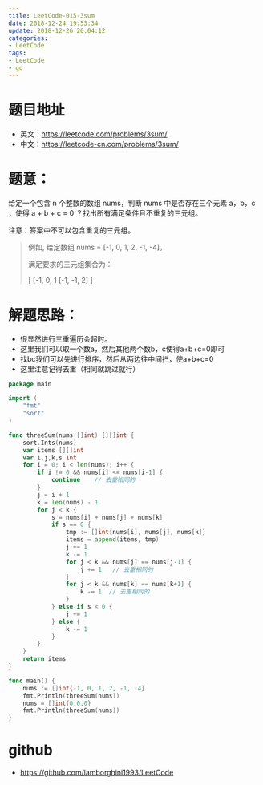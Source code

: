 ```yaml
---
title: LeetCode-015-3sum
date: 2018-12-24 19:53:34
update: 2018-12-26 20:04:12
categories:
- LeetCode
tags:
- LeetCode
- go
---
```


# 题目地址
- 英文：https://leetcode.com/problems/3sum/
- 中文：https://leetcode-cn.com/problems/3sum/

# 题意：
给定一个包含 n 个整数的数组 nums，判断 nums 中是否存在三个元素 a，b，c ，使得 a + b + c = 0 ？找出所有满足条件且不重复的三元组。

注意：答案中不可以包含重复的三元组。

> 例如, 给定数组 nums = [-1, 0, 1, 2, -1, -4]，
>
> 满足要求的三元组集合为：
>
>[
>  [-1, 0, 1
>  [-1, -1, 2]
>]


# 解题思路：
- 很显然进行三重遍历会超时。
- 这里我们可以取一个数a，然后其他两个数b，c使得a+b+c=0即可
- 找bc我们可以先进行排序，然后从两边往中间扫，使a+b+c=0
- 这里注意记得去重（相同就跳过就行）
<!--go0-->
```go
package main

import (
	"fmt"
	"sort"
)

func threeSum(nums []int) [][]int {
	sort.Ints(nums)
	var items [][]int
	var i,j,k,s int
	for i = 0; i < len(nums); i++ {
		if i != 0 && nums[i] <= nums[i-1] {
			continue	// 去重相同的
		}
		j = i + 1
		k = len(nums) - 1
		for j < k {
			s = nums[i] + nums[j] + nums[k]
			if s == 0 {
				tmp := []int{nums[i], nums[j], nums[k]}
				items = append(items, tmp)
				j += 1
				k -= 1
				for j < k && nums[j] == nums[j-1] {	
					j += 1	 // 去重相同的
				}
				for j < k && nums[k] == nums[k+1] {	
					k -= 1	// 去重相同的
				}
			} else if s < 0 {
				j += 1
			} else {
				k -= 1
			}
		}
	}
	return items
}

func main() {
	nums := []int{-1, 0, 1, 2, -1, -4}
	fmt.Println(threeSum(nums))
	nums = []int{0,0,0}
	fmt.Println(threeSum(nums))
}

```

# github
- https://github.com/lamborghini1993/LeetCode
